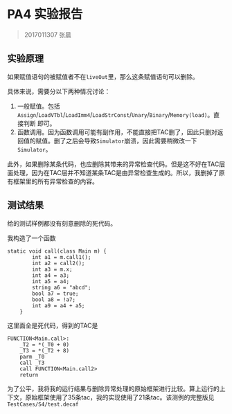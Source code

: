 # PA4 实验报告

> 2017011307 张晨

## 实验原理

如果赋值语句的被赋值者不在`liveOut`里，那么这条赋值语句可以删除。

具体来说，需要分以下两种情况讨论：

1. 一般赋值。包括`Assign`/`LoadVTbl`/`LoadImm4`/`LoadStrConst`/`Unary`/`Binary`/`Memory(load)`。直接判断 即可。
2. 函数调用。因为函数调用可能有副作用，不能直接把TAC删了，因此只删对返回值的赋值。删了之后会导致`Simulator`崩溃，因此需要稍微改一下`Simulator`。

此外，如果删除某条代码，也应删除其带来的异常检查代码。但是这不好在TAC层面处理，因为在TAC层并不知道某条TAC是由异常检查生成的。所以，我删掉了原有框架里的所有异常检查的内容。



## 测试结果

给的测试样例都没有刻意删除的死代码。

我构造了一个函数

```
static void call(class Main m) {
        int a1 = m.call1();
        int a2 = call2();
        int a3 = m.x;
        int a4 = a3;
        int a5 = a4;
        string a6 = "abcd";
        bool a7 = true;
        bool a8 = !a7;
        int a9 = a4 + a5;
    }
```

这里面全是死代码，得到的TAC是

```
FUNCTION<Main.call>:
    _T2 = *(_T0 + 0)
    _T3 = *(_T2 + 8)
    parm _T0
    call _T3
    call FUNCTION<Main.call2>
    return
```

为了公平，我将我的运行结果与删除异常处理的原始框架进行比较。算上运行的上下文，原始框架使用了35条tac，我的实现使用了21条tac。该测例的完整版见`TestCases/S4/test.decaf`